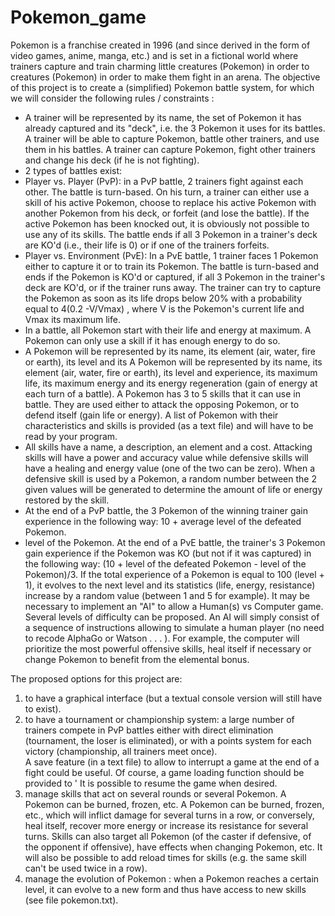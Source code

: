 # Pokemon_game

Pokemon is a franchise created in 1996 (and since derived in the form of video games, anime, manga, etc.) and is set in a fictional world where trainers capture and train charming little creatures (Pokemon) in order to creatures (Pokemon) in order to make them fight in an arena. 
The objective of this project is to create a (simplified) Pokemon battle system, for which we will consider 
the following rules / constraints :  

- A trainer will be represented by its name, the set of Pokemon it has already captured and its "deck", i.e. the 3 Pokemon it uses for its battles. A trainer will be able to capture Pokemon, battle other trainers, and use them in his battles. A trainer can capture Pokemon, fight other trainers and change his deck (if he is not fighting).
- 2 types of battles exist:    
- Player vs. Player (PvP): in a PvP battle, 2 trainers fight against each other. The battle is turn-based. On his turn, a trainer can either use a skill of his active Pokemon, choose to replace his active Pokemon with another Pokemon from his deck, or forfeit (and lose the battle). If the active Pokemon has been knocked out, it is obviously not possible to use any of its skills. The battle ends if all 3 Pokemon in a trainer's deck are KO'd (i.e., their life is 0) or if one of the trainers forfeits.   
- Player vs. Environment (PvE): In a PvE battle, 1 trainer faces 1 Pokemon either to capture it or to train its Pokemon. The battle is turn-based and ends if the Pokemon is KO'd or captured, if all 3 Pokemon in the trainer's deck are KO'd, or if the trainer runs away. The trainer can try to capture the Pokemon as soon as its life drops below 20% with a probability equal to 4(0.2 -V/Vmax) , where V is the Pokemon's current life and Vmax its maximum life.  
- In a battle, all Pokemon start with their life and energy at maximum. A Pokemon can only use a skill if it has enough energy to do so.  
- A Pokemon will be represented by its name, its element (air, water, fire or earth), its level and its A Pokemon will be represented by its name, its element (air, water, fire or earth), its level and experience, its maximum life, its maximum energy and its energy regeneration (gain of energy at each turn of a battle). A Pokemon has 3 to 5 skills that it can use in battle. They are used either to attack the opposing Pokemon, or to defend itself (gain life or energy). A list of Pokemon with their characteristics and skills is provided (as a text file) and will have to be read by your program.   
- All skills have a name, a description, an element and a cost. Attacking skills will have a power and accuracy value while defensive skills will have a healing and energy value (one of the two can be zero).  When a defensive skill is used by a Pokemon, a random number between the 2 given values will be generated to determine the amount of life or energy restored by the skill.    
- At the end of a PvP battle, the 3 Pokemon of the winning trainer gain experience in the following way: 10 + average level of the defeated Pokemon.   
- level of the Pokemon. At the end of a PvE battle, the trainer's 3 Pokemon gain experience if the Pokemon was KO (but not if it was captured) in the following way:   (10 + level of the defeated Pokemon - level of the Pokemon)/3. If the total experience of a Pokemon is equal to 100 (level + 1), it evolves to the next level and its statistics (life, energy, resistance) increase by a random value (between 1 and 5 for example). It may be necessary to implement an "AI" to allow a Human(s) vs Computer game. Several levels of difficulty can be proposed. An AI will simply consist of a sequence of instructions allowing to simulate a human player (no need to recode AlphaGo or Watson . . . ). For example, the computer will prioritize the most powerful offensive skills, heal itself if necessary or change Pokemon to benefit from the elemental bonus. 

The proposed options for this project are:     
1. to have a graphical interface (but a textual console version will still have to exist).  
2. to have a tournament or championship system: a large number of trainers compete in PvP battles either with direct elimination (tournament, the loser is eliminated), or with a points system for each victory (championship, all trainers meet once).  
A save feature (in a text file) to allow to interrupt a game at the end of a fight could be useful. Of course, a game loading function should be provided to '
It is possible to resume the game when desired.  
3. manage skills that act on several rounds or several Pokemon. A Pokemon can be burned, frozen, etc. A Pokemon can be burned, frozen, etc., which will inflict damage for several turns in a row, or conversely, heal itself, recover more energy or increase its resistance for several turns. Skills can also target all Pokemon (of the caster if defensive, of the opponent if offensive), have effects when changing Pokemon, etc. It will also be possible to add reload times for skills (e.g. the same skill can't be used twice in a row).   
4. manage the evolution of Pokemon : when a Pokemon reaches a certain level, it can evolve to a new form and thus have access to new skills (see file pokemon.txt).  


